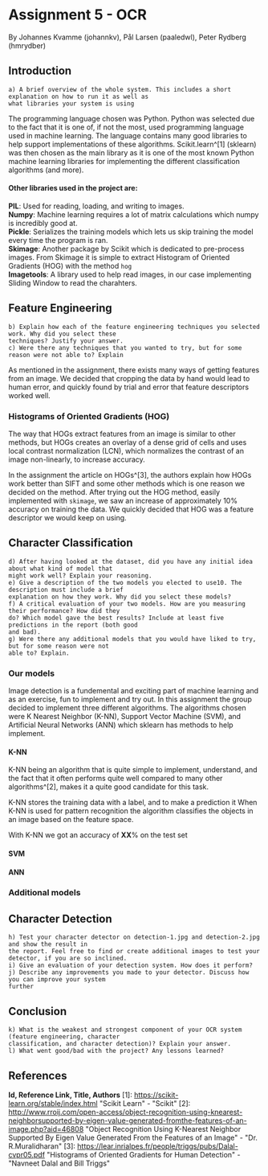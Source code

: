 # Assignment 5 - OCR
By Johannes Kvamme (johannkv), Pål Larsen (paaledwl), Peter Rydberg (hmrydber)

## Introduction
```
a) A brief overview of the whole system. This includes a short explanation on how to run it as well as
what libraries your system is using
```
The programming language chosen was Python. Python was selected due to the fact that it is one of, if not the most, used programming language used in machine learning. The language contains many good libraries to help support implementations of these algorithms. Scikit.learn^[1] (sklearn) was then chosen as the main library as it is one of the most known Python machine learning libraries for implementing the different classification algorithms (and more).

#### Other libraries used in the project are:
**PIL**: Used for reading, loading, and writing to images.  
**Numpy**: Machine learning requires a lot of matrix calculations which numpy is incredibly good at.  
**Pickle**: Serializes the training models which lets us skip training the model every time the program is ran.  
**Skimage**: Another package by Scikit which is dedicated to pre-process images. From Skimage it is simple to extract Histogram of Oriented Gradients (HOG) with the method ```hog```  
**Imagetools**: A library used to help read images, in our case implementing Sliding Window to read the charahters.


## Feature Engineering
```
b) Explain how each of the feature engineering techniques you selected work. Why did you select these
techniques? Justify your answer.
c) Were there any techniques that you wanted to try, but for some reason were not able to? Explain
```
As mentioned in the assignment, there exists many ways of getting features from an image. We decided that cropping the data by hand would lead to human error, and quickly found by trial and error that feature descriptors worked well.

### Histograms of Oriented Gradients (HOG)
The way that HOGs extract features from an image is similar to other methods, but HOGs creates an overlay of a dense grid of cells and uses local contrast normalization (LCN), which normalizes the contrast of an image non-linearly, to increase accuracy.

In the assignment the article on HOGs^[3], the authors explain how HOGs work better than SIFT and some other methods which is one reason we decided on the method. After trying out the HOG method, easily implemented with ```skimage```, we saw an increase of approximately 10% accuracy on training the data. We quickly decided that HOG was a feature descriptor we would keep on using. 

## Character Classification
```
d) After having looked at the dataset, did you have any initial idea about what kind of model that
might work well? Explain your reasoning.
e) Give a description of the two models you elected to use10. The description must include a brief
explanation on how they work. Why did you select these models?
f) A critical evaluation of your two models. How are you measuring their performance? How did they
do? Which model gave the best results? Include at least five predictions in the report (both good
and bad).
g) Were there any additional models that you would have liked to try, but for some reason were not
able to? Explain.
```

### Our models
Image detection is a fundemental and exciting part of machine learning and as an exercise, fun to implement and try out. In this assignment the group decided to implement three different algorithms. The algorithms chosen were K Nearest Neighbor (K-NN), Support Vector Machine (SVM), and Artificial Neural Networks (ANN) which sklearn has methods to help implement.

#### K-NN
K-NN being an algorithm that is quite simple to implement, understand, and the fact that it often performs quite well compared to many other algorithms^[2], makes it a quite good candidate for this task. 

K-NN stores the training data with a label, and to make a prediction it 
When K-NN is used for pattern recognition the algorithm classifies the objects in an image based on the feature space.

With K-NN we got an accuracy of **XX**% on the test set

#### SVM

#### ANN

### Additional models


## Character Detection
```
h) Test your character detector on detection-1.jpg and detection-2.jpg and show the result in
the report. Feel free to find or create additional images to test your detector, if you are so inclined.
i) Give an evaluation of your detection system. How does it perform?
j) Describe any improvements you made to your detector. Discuss how you can improve your system
further
```

## Conclusion
```
k) What is the weakest and strongest component of your OCR system (feature engineering, character
classification, and character detection)? Explain your answer.
l) What went good/bad with the project? Any lessons learned?
```

## References
**Id, Reference Link, Title, Authors**
[1]: https://scikit-learn.org/stable/index.html "Scikit Learn" - "Scikit"
[2]: http://www.rroij.com/open-access/object-recognition-using-knearest-neighborsupported-by-eigen-value-generated-fromthe-features-of-an-image.php?aid=46808 "Object Recognition Using K-Nearest Neighbor Supported By Eigen Value Generated From the Features of an Image" - "Dr. R.Muralidharan"
[3]: https://lear.inrialpes.fr/people/triggs/pubs/Dalal-cvpr05.pdf "Histograms of Oriented Gradients for Human Detection" - "Navneet Dalal and Bill Triggs"
